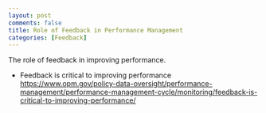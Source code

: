 ```yaml
---
layout: post
comments: false
title: Role of Feedback in Performance Management
categories: [Feedback]
---
```


The role of feedback in improving performance.

- Feedback is critical to improving performance <a href = "https://www.opm.gov/policy-data-oversight/performance-management/performance-management-cycle/monitoring/feedback-is-critical-to-improving-performance/" target = "_blank">https://www.opm.gov/policy-data-oversight/performance-management/performance-management-cycle/monitoring/feedback-is-critical-to-improving-performance/</a>
